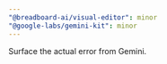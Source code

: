 ```yaml
---
"@breadboard-ai/visual-editor": minor
"@google-labs/gemini-kit": minor
---
```


Surface the actual error from Gemini.
